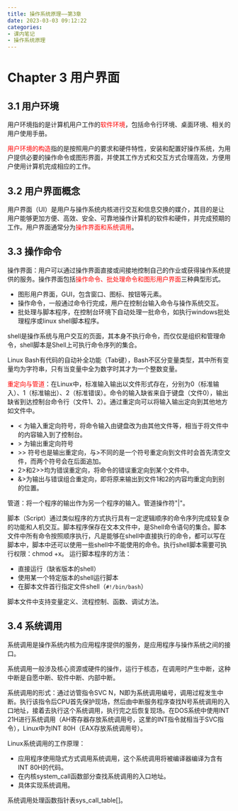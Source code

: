 ```yaml
---
title: 操作系统原理——第3章
date: 2023-03-03 09:12:22
categories:
- 课内笔记
- 操作系统原理
---
```

# Chapter 3 用户界面
## 3.1 用户环境
用户环境指的是计算机用户工作的<font color=red>软件环境</font>，包括命令行环境、桌面环境、相关的用户使用手册。

<font color=red>用户环境的构造</font>指的是按照用户的要求和硬件特性，安装和配置好操作系统，为用户提供必要的操作命令或图形界面，并使其工作方式和交互方式合理高效，方便用户使用计算机完成相应的工作。

## 3.2 用户界面概念
用户界面（UI）是用户与操作系统内核进行交互和信息交换的媒介，其目的是让用户能够更加方便、高效、安全、可靠地操作计算机的软件和硬件，并完成预期的工作。用户界面通常分为<font color=red>操作界面和系统调用</font>。

## 3.3 操作命令
操作界面：用户可以通过操作界面直接或间接地控制自己的作业或获得操作系统提供的服务。操作界面包括<font color=red>操作命令、批处理命令和图形用户界面</font>三种典型形式。
- 图形用户界面，GUI，包含窗口、图标、按钮等元素。
- 操作命令，一般通过命令行完成，用户在控制台输入命令与操作系统交互。
- 批处理与脚本程序，在控制台环境下自动处理一批命令，如执行windows批处理程序或linux shell脚本程序。

shell是操作系统与用户交互的页面，其本身不执行命令，而仅仅是组织和管理命令，shell脚本是Shell上可执行命令序列的集合。

Linux Bash有代码的自动补全功能（Tab键），Bash不区分变量类型，其中所有变量均为字符串，只有当变量中全为数字时其才为一个整数变量。

<font color=red>重定向与管道</font>：在Linux中，标准输入输出以文件形式存在，分别为0（标准输入）、1（标准输出）、2（标准错误）。命令的输入缺省来自于键盘（文件0），输出缺省到达控制台命令行（文件1、2）。通过重定向可以将输入输出定向到其他地方如文件中。
- \< 为输入重定向符号，将命令输入由键盘改为由其他文件等，相当于将文件中的内容输入到了控制台。
- \> 为输出重定向符号
- \>\> 符号也是输出重定向，与\>不同的是一个符号重定向到文件时会首先清空文件，而两个符号会在后面追加。
- 2\>和2\>\>均为错误重定向，将命令的错误重定向到某个文件中。
- &\>为输出与错误组合重定向，即将原来输出到文件1和2的内容均重定向到别的位置。

管道：将一个程序的输出作为另一个程序的输入。管道操作符"|"。 

脚本（Script）通过类似程序的方式执行具有一定逻辑顺序的命令序列完成较复杂的功能和人机交互。脚本程序保存在文本文件中，是Shell命令语句的集合。脚本文件中所有命令按照顺序执行，凡是能够在shell中直接执行的命令，都可以写在脚本中，脚本中还可以使用一些shell中不能使用的命令。执行shell脚本需要可执行权限：chmod +x。
运行脚本程序的方法：
- 直接运行（缺省版本的shell）
- 使用某一个特定版本的shell运行脚本
- 在脚本文件首行指定文件shell（``#!/bin/bash``）

脚本文件中支持变量定义、流程控制、函数、调试方法。

## 3.4 系统调用
系统调用是操作系统内核为应用程序提供的服务，是应用程序与操作系统之间的接口。

系统调用一般涉及核心资源或硬件的操作，运行于核态，在调用时产生中断，这种中断是自愿中断、软件中断、内部中断。

系统调用的形式：通过访管指令SVC N，N即为系统调用编号，调用过程发生中断。执行该指令后CPU首先保护现场，然后由中断服务程序查找N号系统调用的入口地址，接着去执行这个系统调用，执行完之后恢复现场。在DOS系统中使用INT 21H进行系统调用（AH寄存器存放系统调用号，这里的INT指令就相当于SVC指令），Linux中为INT 80H（EAX存放系统调用号）。

Linux系统调用的工作原理：
- 应用程序使用隐式方式调用系统调用，这个系统调用将被编译器编译为含有INT 80H的代码。
- 在内核system_call函数部分查找系统调用的入口地址。
- 具体实现系统调用。

系统调用处理函数指针表sys_call_table[]。